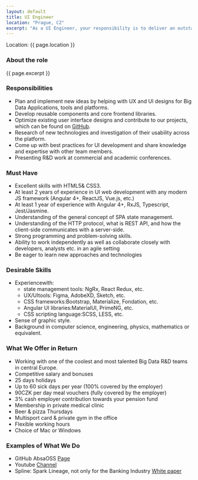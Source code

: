```yaml
---
layout: default
title: UI Engineer
location: "Prague, CZ"
excerpt: "As a UI Engineer, your responsibility is to deliver an outstanding user experience providing an exceptional and intuitive application design. You will work alongside experienced and junior engineers on the development of mission-critical projects and using various methods and latest technology. You will be able to make deliberate design decisions and to translate any given user-experience journey into a smooth and intuitive interaction."
---
```

Location: {{ page.location }}

### About the role
{{ page.excerpt }}

### Responsibilities
- Plan and implement new ideas by helping with UX and UI designs for Big Data Applications, tools and platforms.
- Develop reusable components and core frontend libraries.
- Optimize existing user interface designs and contribute to our projects, which can be found on [GitHub](https://github.com/AbsaOSS).
- Research of new technologies and investigation of their usability across the platform.
- Come up with best practices for UI development and share knowledge and expertise with other team members.
- Presenting R&D work at commercial and academic conferences. 

### Must Have
- Excellent skills with HTML5& CSS3.
- At least 2 years of experience in UI web development with any modern JS framework (Angular 4+, ReactJS, Vue.js, etc.)
- At least 1 year of experience with Angular 4+, RxJS, Typescript, Jest/Jasmine.
- Understanding of the general concept of SPA state management.
- Understanding of the HTTP protocol, what is REST API, and how the client-side communicates with a server-side.
- Strong programming and problem-solving skills.
- Ability to work independently as well as collaborate closely with developers, analysts etc. in an agile setting
- Be eager to learn new approaches and technologies

### Desirable Skills
- Experiencewith:
    - state management tools: NgRx, React Redux, etc.
    - UX/UItools: Figma, AdobeXD, Sketch, etc.
    - CSS frameworks:Bootstrap, Materialize, Fondation, etc.
    - Angular UI libraries:MaterialUI, PrimeNG, etc.
    - CSS scripting language:SCSS, LESS, etc.
- Sense of graphic style.
- Background in computer science, engineering, physics, mathematics or equivalent.


### What We Offer in Return
- Working with one of the coolest and most talented Big Data R&D teams in central Europe.
- Competitive salary and bonuses
- 25 days holidays
- Up to 60 sick days per year (100% covered by the employer)
- 90CZK per day meal vouchers (fully covered by the employer)
- 3% cash employer contribution towards your pension fund
- Membership in private medical clinic
- Beer & pizza Thursdays 
- Multisport card & private gym in the office
- Flexible working hours
- Choice of Mac or Windows

### Examples of What We Do
- GitHub AbsaOSS [Page](https://github.com/AbsaOSS)
- Youtube [Channel](https://www.youtube.com/playlist?list=PLZJVQ5ij3YxhecGorryvPFUoUHEBsT1gK)
- Spline: Spark Lineage, not only for the Banking Industry [White paper](https://github.com/AbsaOSS/spline/releases/download/release%2F0.2.7/Spline_paper_IEEE_2018.pdf) 

